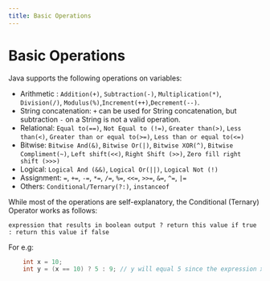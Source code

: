 ```yaml
---
title: Basic Operations
---
```

# Basic Operations

Java supports the following operations on variables:

*   Arithmetic : `Addition(+)`, `Subtraction(-)`, `Multiplication(*)`, `Division(/)`, `Modulus(%)`,`Increment(++)`,`Decrement(--)`.
*   String concatenation: `+` can be used for String concatenation, but subtraction `-` on a String is not a valid operation.
*   Relational: `Equal to(==)`, `Not Equal to (!=)`, `Greater than(>)`, `Less than(<)`, `Greater than or equal to(>=)`, `Less than or equal to(<=)`
*   Bitwise: `Bitwise And(&)`, `Bitwise Or(|)`, `Bitwise XOR(^)`, `Bitwise Compliment(~)`, `Left shift(<<)`, `Right Shift (>>)`, `Zero fill right shift (>>>)`
*   Logical: `Logical And (&&)`, `Logical Or(||)`, `Logical Not (!)`
*   Assignment: `=`, `+=`, `-=`, `*=`, `/=`, `%=`, `<<=`, `>>=`, `&=`, `^=`, `|=`
*   Others: `Conditional/Ternary(?:)`, `instanceof`

While most of the operations are self-explanatory, the Conditional (Ternary) Operator works as follows:

`expression that results in boolean output ? return this value if true : return this value if false`

For e.g:
```java
    int x = 10;
    int y = (x == 10) ? 5 : 9; // y will equal 5 since the expression x == 10 evaluates to true
```
